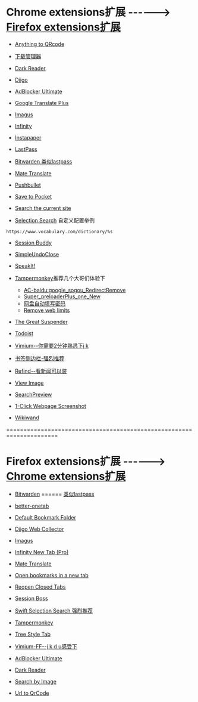 # Chrome extensions扩展 ------> [Firefox extensions扩展](#firefox-extensions扩展--------chrome-extensions扩展)

- [Anything to QRcode](https://chrome.google.com/webstore/detail/anything-to-qrcode/calkaljlpglgogjfcidhlmmlgjnpmnmf)

- [下载管理器](https://chrome.google.com/webstore/detail/mciiogijehkdemklbdcbfkefimifhecn)

- [Dark Reader](https://chrome.google.com/webstore/detail/eimadpbcbfnmbkopoojfekhnkhdbieeh)

- [Diigo](https://chrome.google.com/webstore/detail/pnhplgjpclknigjpccbcnmicgcieojbh)

- [AdBlocker Ultimate](https://chrome.google.com/webstore/detail/adblocker-ultimate/ohahllgiabjaoigichmmfljhkcfikeof?hl=zh-CN)

- [Google Translate Plus](https://chrome.google.com/webstore/detail/jomhcfmjbfkigcepcfkcpknnppmdopmc)

- [Imagus](https://chrome.google.com/webstore/detail/immpkjjlgappgfkkfieppnmlhakdmaab)

- [Infinity](https://chrome.google.com/webstore/detail/dbfmnekepjoapopniengjbcpnbljalfg)

- [Instapaper](https://chrome.google.com/webstore/detail/ldjkgaaoikpmhmkelcgkgacicjfbofhh)

- [LastPass](https://chrome.google.com/webstore/detail/hdokiejnpimakedhajhdlcegeplioahd)

- [Bitwarden 类似lastpass](https://chrome.google.com/webstore/detail/bitwarden-free-password-m/nngceckbapebfimnlniiiahkandclblb)

- [Mate Translate](https://chrome.google.com/webstore/detail/ihmgiclibbndffejedjimfjmfoabpcke)

- [Pushbullet](https://chrome.google.com/webstore/detail/chlffgpmiacpedhhbkiomidkjlcfhogd)

- [Save to Pocket](https://chrome.google.com/webstore/detail/save-to-pocket/niloccemoadcdkdjlinkgdfekeahmflj)

- [Search the current site](https://chrome.google.com/webstore/detail/search-the-current-site/jliolpcnkmolaaecncdfeofombdekjcp)

- [Selection Search](https://chrome.google.com/webstore/detail/selection-search/gipnlpdeieaidmmeaichnddnmjmcakoe) 自定义配置举例
 ```
 https://www.vocabulary.com/dictionary/%s
 ```

- [Session Buddy](https://chrome.google.com/webstore/detail/session-buddy/edacconmaakjimmfgnblocblbcdcpbko)

- [SimpleUndoClose](https://chrome.google.com/webstore/detail/simpleundoclose/emhohdghchmjepmigjojkehidlielknj)

- [SpeakIt!](https://chrome.google.com/webstore/detail/speakit/pgeolalilifpodheeocdmbhehgnkkbak)

- [Tampermonkey](https://chrome.google.com/webstore/detail/tampermonkey/dhdgffkkebhmkfjojejmpbldmpobfkfo)推荐几个大哥们体验下
  + [AC-baidu:google_sogou_RedirectRemove](https://greasyfork.org/en/scripts/14178-ac-baidu-%E9%87%8D%E5%AE%9A%E5%90%91%E4%BC%98%E5%8C%96%E7%99%BE%E5%BA%A6%E6%90%9C%E7%8B%97%E8%B0%B7%E6%AD%8C%E6%90%9C%E7%B4%A2-%E5%8E%BB%E5%B9%BF%E5%91%8A-favicon-%E5%8F%8C%E5%88%97)
  + [Super_preloaderPlus_one_New](https://greasyfork.org/en/scripts/33522-super-preloaderplus-one-new)
  + [网盘自动填写密码](https://greasyfork.org/scripts/29762-%E7%BD%91%E7%9B%98%E8%87%AA%E5%8A%A8%E5%A1%AB%E5%86%99%E5%AF%86%E7%A0%81-%E5%A8%81%E5%8A%9B%E5%8A%A0%E5%BC%BA%E7%89%88)
  + [Remove web limits](https://greasyfork.org/en/scripts/28497-remove-web-limits-modified)

- [The Great Suspender](https://chrome.google.com/webstore/detail/the-great-suspender/klbibkeccnjlkjkiokjodocebajanakg)

- [Todoist](https://chrome.google.com/webstore/detail/todoist-to-do-list-and-ta/jldhpllghnbhlbpcmnajkpdmadaolakh)

- [Vimium--你需要2分钟熟悉下j k](https://chrome.google.com/webstore/detail/vimium/dbepggeogbaibhgnhhndojpepiihcmeb)

- [书签侧边栏-强烈推荐](https://chrome.google.com/webstore/detail/bookmark-sidebar/jdbnofccmhefkmjbkkdkfiicjkgofkdh)

- [Refind--看新闻可以装](https://chrome.google.com/webstore/detail/refind/dlapbpopbcangbnjdhajdlanbfokjaja)

- [View Image](https://chrome.google.com/webstore/detail/view-image/jpcmhcelnjdmblfmjabdeclccemkghjk)

- [SearchPreview](https://chrome.google.com/webstore/detail/searchpreview/hcjdanpjacpeeppdjkppebobilhaglfo)

- [1-Click Webpage Screenshot](https://chrome.google.com/webstore/detail/1-click-webpage-screensho/akgpcdalpfphjmfifkmfbpdmgdmeeaeo)

- [Wikiwand](https://chrome.google.com/webstore/detail/wikiwand-wikipedia-modern/emffkefkbkpkgpdeeooapgaicgmcbolj)

=====================================================================
# Firefox extensions扩展 ------> [Chrome extensions扩展](#chrome-extensions扩展--------firefox-extensions扩展)

- [Bitwarden](https://addons.mozilla.org/en-US/firefox/addon/bitwarden-password-manager/) ====== [类似lastpass](https://addons.mozilla.org/en-US/firefox/addon/lastpass-password-manager/?src=search)

- [better-onetab](https://addons.mozilla.org/en-US/firefox/addon/bitwarden-password-manager/)

- [Default Bookmark Folder](https://addons.mozilla.org/en-US/firefox/addon/default-bookmark-folder/)

- [Diigo Web Collector](https://addons.mozilla.org/en-US/firefox/addon/diigo-web-collector/)

- [Imagus](https://addons.mozilla.org/en-US/firefox/addon/imagus/)

- [Infinity New Tab (Pro)](https://addons.mozilla.org/en-US/firefox/addon/infinity-new-tab-pro-firefox/)

- [Mate Translate](https://addons.mozilla.org/en-US/firefox/addon/instant-translate/)

- [Open bookmarks in a new tab](https://addons.mozilla.org/en-US/firefox/addon/open-bookmarks-in-a-new-tab/)

- [Reopen Closed Tabs](https://addons.mozilla.org/en-US/firefox/addon/reopen-closed-tab/)

- [Session Boss](https://addons.mozilla.org/en-US/firefox/addon/session-boss/)

- [Swift Selection Search 强烈推荐](https://addons.mozilla.org/en-US/firefox/addon/swift-selection-search/)

- [Tampermonkey](https://addons.mozilla.org/en-US/firefox/addon/tampermonkey/)

- [Tree Style Tab](https://addons.mozilla.org/en-US/firefox/addon/tree-style-tab/)

- [Vimium-FF--j k d u感受下](https://addons.mozilla.org/en-US/firefox/addon/vimium-ff/)

- [AdBlocker Ultimate](https://addons.mozilla.org/en-US/firefox/addon/adblocker-ultimate/)

- [Dark Reader](https://addons.mozilla.org/en-US/firefox/addon/darkreader/)

- [Search by Image](https://addons.mozilla.org/en-US/firefox/addon/search_by_image/)

- [Url to QrCode](https://addons.mozilla.org/en-US/firefox/addon/url-to-qrcode/)
